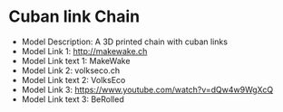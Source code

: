 # Cuban link Chain
- Model Description: A 3D printed chain with cuban links
- Model Link 1: http://makewake.ch
- Model Link text 1: MakeWake
- Model Link 2: volkseco.ch
- Model Link text 2: VolksEco
- Model Link 3: https://www.youtube.com/watch?v=dQw4w9WgXcQ
- Model Link text 3: BeRolled